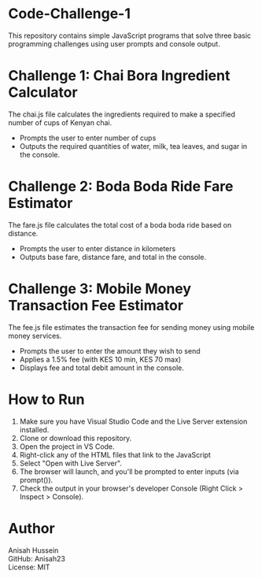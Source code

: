 # Code-Challenge-1
This repository contains simple JavaScript programs that solve three basic programming challenges using user prompts and console output.

# Challenge 1: Chai Bora Ingredient Calculator

The chai.js file calculates the ingredients required to make a specified number of cups of Kenyan chai.  
- Prompts the user to enter number of cups  
- Outputs the required quantities of water, milk, tea leaves, and sugar in the console.


# Challenge 2: Boda Boda Ride Fare Estimator

The fare.js file calculates the total cost of a boda boda ride based on distance.  
- Prompts the user to enter distance in kilometers  
- Outputs base fare, distance fare, and total in the console.

# Challenge 3: Mobile Money Transaction Fee Estimator

The fee.js file estimates the transaction fee for sending money using mobile money services.  
- Prompts the user to enter the amount they wish to send  
- Applies a 1.5% fee (with KES 10 min, KES 70 max)  
- Displays fee and total debit amount in the console.

# How to Run

1. Make sure you have Visual Studio Code and the Live Server extension installed.
2. Clone or download this repository.
3. Open the project in VS Code.
4. Right-click any of the HTML files that link to the JavaScript 
5. Select "Open with Live Server".
6. The browser will launch, and you'll be prompted to enter inputs (via prompt()).
7. Check the output in your browser's developer Console (Right Click > Inspect > Console).


# Author

Anisah Hussein  
GitHub: Anisah23  
License: MIT